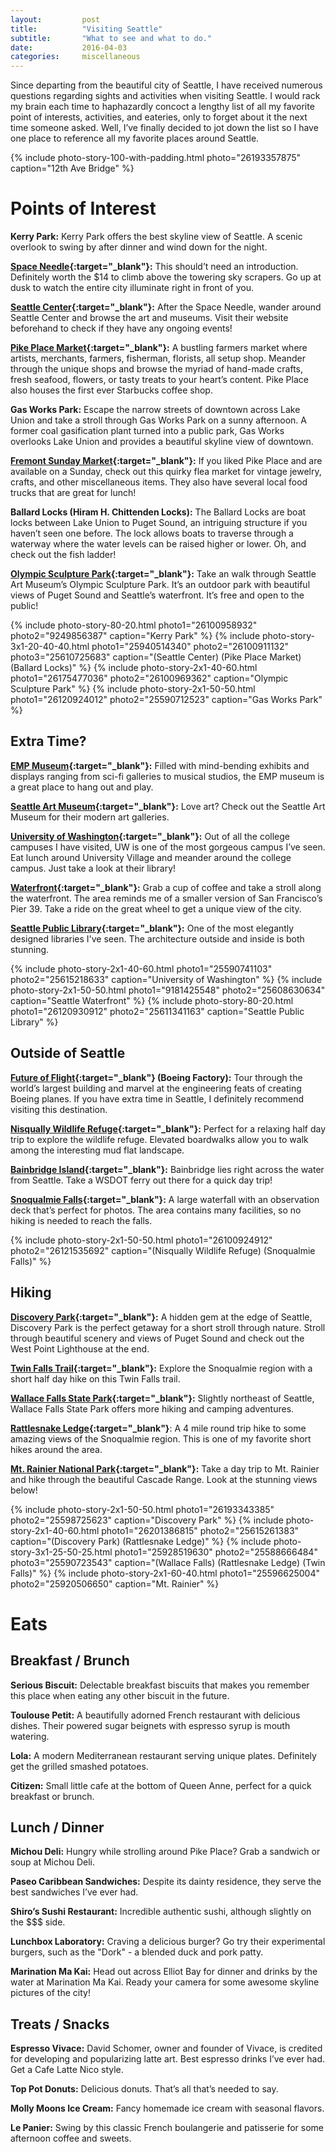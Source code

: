 ```yaml
---
layout:         post
title:          "Visiting Seattle"
subtitle:       "What to see and what to do."
date:           2016-04-03
categories:     miscellaneous
---
```


Since departing from the beautiful city of Seattle, I have received numerous questions regarding sights and activities when visiting Seattle. I would rack my brain each time to haphazardly concoct a lengthy list of all my favorite point of interests, activities, and eateries, only to forget about it the next time someone asked. Well, I’ve finally decided to jot down the list so I have one place to reference all my favorite places around Seattle.

{% include photo-story-100-with-padding.html photo="26193357875" caption="12th Ave Bridge" %}

<div class="img-section-divider"></div>

# **Points of Interest**

**Kerry Park:** Kerry Park offers the best skyline view of Seattle. A scenic overlook to swing by after dinner and wind down for the night. 

**[Space Needle](http://www.spaceneedle.com){:target="_blank"}:** This should’t need an introduction. Definitely worth the $14 to climb above the towering sky scrapers. Go up at dusk to watch the entire city illuminate right in front of you.

**[Seattle Center](http://www.seattlecenter.com){:target="_blank"}:** After the Space Needle, wander around Seattle Center and browse the art and museums. Visit their website beforehand to check if they have any ongoing events!

**[Pike Place Market](http://pikeplacemarket.org){:target="_blank"}:** A bustling farmers market where artists, merchants, farmers, fisherman, florists, all setup shop. Meander through the unique shops and browse the myriad of hand-made crafts, fresh seafood, flowers, or tasty treats to your heart’s content. Pike Place also houses the first ever Starbucks coffee shop.

**Gas Works Park:** Escape the narrow streets of downtown across Lake Union and take a stroll through Gas Works Park on a sunny afternoon. A former coal gasification plant turned into a public park, Gas Works overlooks Lake Union and provides a beautiful skyline view of downtown.

**[Fremont Sunday Market](http://www.fremontmarket.com){:target="_blank"}:** If you liked Pike Place and are available on a Sunday, check out this quirky flea market for vintage jewelry, crafts, and other miscellaneous items. They also have several local food trucks that are great for lunch!

**Ballard Locks (Hiram H. Chittenden Locks):** The Ballard Locks are boat locks between Lake Union to Puget Sound, an intriguing structure if you haven’t seen one before. The lock allows boats to traverse through a waterway where the water levels can be raised higher or lower. Oh, and check out the fish ladder!

**[Olympic Sculpture Park](http://www.seattleartmuseum.org/visit/olympic-sculpture-park){:target="_blank"}:** Take an walk through Seattle Art Museum’s Olympic Sculpture Park. It’s an outdoor park with beautiful views of Puget Sound and Seattle’s waterfront. It’s free and open to the public!

{% include photo-story-80-20.html photo1="26100958932" photo2="9249856387" caption="Kerry Park" %}
{% include photo-story-3x1-20-40-40.html photo1="25940514340" photo2="26100911132" photo3="25610725683" caption="(Seattle Center) (Pike Place Market) (Ballard Locks)" %}
{% include photo-story-2x1-40-60.html photo1="26175477036" photo2="26100969362" caption="Olympic Sculpture Park" %}
{% include photo-story-2x1-50-50.html photo1="26120924012" photo2="25590712523" caption="Gas Works Park" %}

<div class="img-section-divider"></div>

## Extra Time? 

**[EMP Museum](http://www.empmuseum.org/){:target="_blank"}:** Filled with mind-bending exhibits and displays ranging from sci-fi galleries to musical studios, the EMP museum is a great place to hang out and play.

**[Seattle Art Museum](http://www.seattleartmuseum.org/){:target="_blank"}:** Love art? Check out the Seattle Art Museum for their modern art galleries.

**[University of Washington](http://www.washington.edu/){:target="_blank"}:** Out of all the college campuses I have visited, UW is one of the most gorgeous campus I’ve seen. Eat lunch around University Village and meander around the college campus.  Just take a look at their library!

**[Waterfront](http://www.downtownseattle.com/neighborhoods/waterfront/){:target="_blank"}:** Grab a cup of coffee and take a stroll along the waterfront. The area reminds me of a smaller version of San Francisco’s Pier 39.  Take a ride on the great wheel to get a unique view of the city.

**[Seattle Public Library](https://www.spl.org/){:target="_blank"}:** One of the most elegantly designed libraries I've seen.  The architecture outside and inside is both stunning.

{% include photo-story-2x1-40-60.html photo1="25590741103" photo2="25615218633" caption="University of Washington" %}
{% include photo-story-2x1-50-50.html photo1="9181425548" photo2="25608630634" caption="Seattle Waterfront" %}
{% include photo-story-80-20.html photo1="26120930912" photo2="25611341163" caption="Seattle Public Library" %}

<div class="img-section-divider"></div>

## Outside of Seattle 

**[Future of Flight](http://www.futureofflight.org/){:target="_blank"} (Boeing Factory):** Tour through the world’s largest building and marvel at the engineering feats of creating Boeing planes. If you have extra time in Seattle, I definitely recommend visiting this destination.

**[Nisqually Wildlife Refuge](http://www.fws.gov/refuge/Billy_Frank_Jr_Nisqually/){:target="_blank"}:** Perfect for a relaxing half day trip to explore the wildlife refuge. Elevated boardwalks allow you to walk among the interesting mud flat landscape.

**[Bainbridge Island](https://www.bainbridgeisland.com/){:target="_blank"}:** Bainbridge lies right across the water from Seattle. Take a WSDOT ferry out there for a quick day trip!

**[Snoqualmie Falls](http://www.snoqualmiefalls.com/){:target="_blank"}:** A large waterfall with an observation deck that’s perfect for photos. The area contains many facilities, so no hiking is needed to reach the falls.

{% include photo-story-2x1-50-50.html photo1="26100924912" photo2="26121535692" caption="(Nisqually Wildlife Refuge) (Snoqualmie Falls)" %}
<div class="img-section-divider"></div>

## Hiking 

**[Discovery Park](http://www.wta.org/go-hiking/hikes/seattle-magnolia-area-beach-discovery-park){:target="_blank"}:** A hidden gem at the edge of Seattle, Discovery Park is the perfect getaway for a short stroll through nature. Stroll through beautiful scenery and views of Puget Sound and check out the West Point Lighthouse at the end.

**[Twin Falls Trail](http://www.wta.org/go-hiking/hikes/twin-falls-state-park){:target="_blank"}:** Explore the Snoqualmie region with a short half day hike on this Twin Falls trail. 

**[Wallace Falls State Park](http://parks.state.wa.us/289/Wallace-Falls){:target="_blank"}:** Slightly northeast of Seattle, Wallace Falls State Park offers more hiking and camping adventures.

**[Rattlesnake Ledge](http://www.wta.org/go-hiking/hikes/rattle-snake-ledge){:target="_blank"}**: A 4 mile round trip hike to some amazing views of the Snoqualmie region. This is one of my favorite short hikes around the area.

**[Mt. Rainier National Park](https://www.nps.gov/mora/index.htm){:target="_blank"}:** Take a day trip to Mt. Rainier and hike through the beautiful Cascade Range. Look at the stunning views below!

{% include photo-story-2x1-50-50.html photo1="26193343385" photo2="25598725623" caption="Discovery Park" %}
{% include photo-story-2x1-40-60.html photo1="26201386815" photo2="25615261383" caption="(Discovery Park) (Rattlesnake Ledge)" %}
{% include photo-story-3x1-25-50-25.html photo1="25928519630" photo2="25588666484" photo3="25590723543" caption="(Wallace Falls) (Rattlesnake Ledge) (Twin Falls)" %}
{% include photo-story-2x1-60-40.html photo1="25596625004" photo2="25920506650" caption="Mt. Rainier" %}
<div class="img-section-divider"></div>

# **Eats**

## Breakfast / Brunch 

**Serious Biscuit:** Delectable breakfast biscuits that makes you remember this place when eating any other biscuit in the future.

**Toulouse Petit:** A beautifully adorned French restaurant with delicious dishes. Their powered sugar beignets with espresso syrup is mouth watering.

**Lola:** A modern Mediterranean restaurant serving unique plates.  Definitely get the grilled smashed potatoes.

**Citizen:** Small little cafe at the bottom of Queen Anne, perfect for a quick breakfast or brunch.

## Lunch / Dinner 

**Michou Deli:** Hungry while strolling around Pike Place? Grab a sandwich or soup at Michou Deli.

**Paseo Caribbean Sandwiches:** Despite its dainty residence, they serve the best sandwiches I’ve ever had.

**Shiro’s Sushi Restaurant:** Incredible authentic sushi, although slightly on the $$$ side.

**Lunchbox Laboratory:** Craving a delicious burger? Go try their experimental burgers, such as the "Dork" - a blended duck and pork patty.

**Marination Ma Kai:** Head out across Elliot Bay for dinner and drinks by the water at Marination Ma Kai.  Ready your camera for some awesome skyline pictures of the city!

## Treats / Snacks 

**Espresso Vivace:** David Schomer, owner and founder of Vivace, is credited for developing and popularizing latte art. Best espresso drinks I’ve ever had. Get a Cafe Latte Nico style.

**Top Pot Donuts:** Delicious donuts. That’s all that’s needed to say.

**Molly Moons Ice Cream:** Fancy homemade ice cream with seasonal flavors.

**Le Panier:** Swing by this classic French boulangerie and patisserie for some afternoon coffee and sweets.